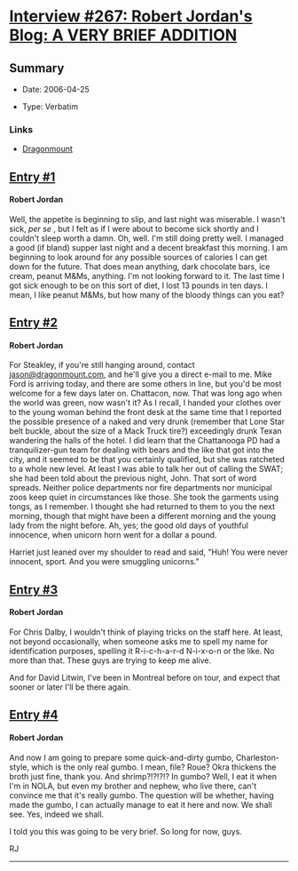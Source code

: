 # [Interview #267: Robert Jordan's Blog: A VERY BRIEF ADDITION](https://www.theoryland.com/intvmain.php?i=267)

## Summary

- Date: 2006-04-25

- Type: Verbatim

### Links

- [Dragonmount](http://www.dragonmount.com/forums/blog/4/entry-342-a-very-brief-addition/)


## [Entry #1](https://www.theoryland.com/intvmain.php?i=267#1)

#### Robert Jordan

Well, the appetite is beginning to slip, and last night was miserable. I wasn't sick,
*per se*
, but I felt as if I were about to become sick shortly and I couldn't sleep worth a damn. Oh, well. I'm still doing pretty well. I managed a good (if bland) supper last night and a decent breakfast this morning. I am beginning to look around for any possible sources of calories I can get down for the future. That does mean anything, dark chocolate bars, ice cream, peanut M&Ms, anything. I'm not looking forward to it. The last time I got sick enough to be on this sort of diet, I lost 13 pounds in ten days. I mean, I like peanut M&Ms, but how many of the bloody things can you eat?

## [Entry #2](https://www.theoryland.com/intvmain.php?i=267#2)

#### Robert Jordan

For Steakley, if you're still hanging around, contact jason@dragonmount.com, and he'll give you a direct e-mail to me. Mike Ford is arriving today, and there are some others in line, but you'd be most welcome for a few days later on. Chattacon, now. That was long ago when the world was green, now wasn't it? As I recall, I handed your clothes over to the young woman behind the front desk at the same time that I reported the possible presence of a naked and very drunk (remember that Lone Star belt buckle, about the size of a Mack Truck tire?) exceedingly drunk Texan wandering the halls of the hotel. I did learn that the Chattanooga PD had a tranquilizer-gun team for dealing with bears and the like that got into the city, and it seemed to be that you certainly qualified, but she was ratcheted to a whole new level. At least I was able to talk her out of calling the SWAT; she had been told about the previous night, John. That sort of word spreads. Neither police departments nor fire departments nor municipal zoos keep quiet in circumstances like those. She took the garments using tongs, as I remember. I thought she had returned to them to you the next morning, though that might have been a different morning and the young lady from the night before. Ah, yes; the good old days of youthful innocence, when unicorn horn went for a dollar a pound.

Harriet just leaned over my shoulder to read and said, "Huh! You were never innocent, sport. And you were smuggling unicorns."

## [Entry #3](https://www.theoryland.com/intvmain.php?i=267#3)

#### Robert Jordan

For Chris Dalby, I wouldn't think of playing tricks on the staff here. At least, not beyond occasionally, when someone asks me to spell my name for identification purposes, spelling it R-i-c-h-a-r-d N-i-x-o-n or the like. No more than that. These guys are trying to keep me alive.

And for David Litwin, I've been in Montreal before on tour, and expect that sooner or later I'll be there again.

## [Entry #4](https://www.theoryland.com/intvmain.php?i=267#4)

#### Robert Jordan

And now I am going to prepare some quick-and-dirty gumbo, Charleston-style, which is the only real gumbo. I mean, file? Roue? Okra thickens the broth just fine, thank you. And shrimp?!?!?!? In gumbo? Well, I eat it when I'm in NOLA, but even my brother and nephew, who live there, can't convince me that it's really gumbo. The question will be whether, having made the gumbo, I can actually manage to eat it here and now. We shall see. Yes, indeed we shall.

I told you this was going to be very brief. So long for now, guys.

RJ


---

